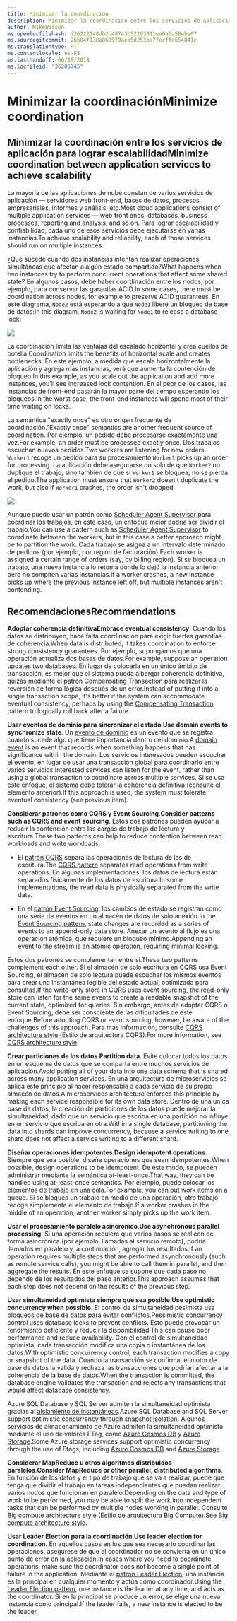 ```yaml
---
title: Minimizar la coordinación
description: Minimizar la coordinación entre los servicios de aplicación para lograr escalabilidad
author: MikeWasson
ms.openlocfilehash: f26222148db2b48743c52293011ea0a5a58ebe07
ms.sourcegitcommit: 26b04f138a860979aea5d253ba7fecffc654841e
ms.translationtype: HT
ms.contentlocale: es-ES
ms.lasthandoff: 06/19/2018
ms.locfileid: "36206745"
---
```

# <a name="minimize-coordination"></a><span data-ttu-id="e0e2c-103">Minimizar la coordinación</span><span class="sxs-lookup"><span data-stu-id="e0e2c-103">Minimize coordination</span></span> 

## <a name="minimize-coordination-between-application-services-to-achieve-scalability"></a><span data-ttu-id="e0e2c-104">Minimizar la coordinación entre los servicios de aplicación para lograr escalabilidad</span><span class="sxs-lookup"><span data-stu-id="e0e2c-104">Minimize coordination between application services to achieve scalability</span></span>

<span data-ttu-id="e0e2c-105">La mayoría de las aplicaciones de nube constan de varios servicios de aplicación &mdash; servidores web front-end, bases de datos, procesos empresariales, informes y análisis, etc.</span><span class="sxs-lookup"><span data-stu-id="e0e2c-105">Most cloud applications consist of multiple application services &mdash; web front ends, databases, business processes, reporting and analysis, and so on.</span></span> <span data-ttu-id="e0e2c-106">Para lograr escalabilidad y confiabilidad, cada uno de esos servicios debe ejecutarse en varias instancias.</span><span class="sxs-lookup"><span data-stu-id="e0e2c-106">To achieve scalability and reliability, each of those services should run on multiple instances.</span></span> 

<span data-ttu-id="e0e2c-107">¿Qué sucede cuando dos instancias intentan realizar operaciones simultáneas que afectan a algún estado compartido?</span><span class="sxs-lookup"><span data-stu-id="e0e2c-107">What happens when two instances try to perform concurrent operations that affect some shared state?</span></span> <span data-ttu-id="e0e2c-108">En algunos casos, debe haber coordinación entre los nodos, por ejemplo, para conservar las garantías ACID.</span><span class="sxs-lookup"><span data-stu-id="e0e2c-108">In some cases, there must be coordination across nodes, for example to preserve ACID guarantees.</span></span> <span data-ttu-id="e0e2c-109">En este diagrama, `Node2` está esperando a que `Node1` libere un bloqueo de base de datos:</span><span class="sxs-lookup"><span data-stu-id="e0e2c-109">In this diagram, `Node2` is waiting for `Node1` to release a database lock:</span></span>

![](./images/database-lock.svg)

<span data-ttu-id="e0e2c-110">La coordinación limita las ventajas del escalado horizontal y crea cuellos de botella.</span><span class="sxs-lookup"><span data-stu-id="e0e2c-110">Coordination limits the benefits of horizontal scale and creates bottlenecks.</span></span> <span data-ttu-id="e0e2c-111">En este ejemplo, a medida que escala horizontalmente la aplicación y agrega más instancias, verá que aumenta la contención de bloqueo.</span><span class="sxs-lookup"><span data-stu-id="e0e2c-111">In this example, as you scale out the application and add more instances, you'll see increased lock contention.</span></span> <span data-ttu-id="e0e2c-112">En el peor de los casos, las instancias de front-end pasarán la mayor parte del tiempo esperando los bloqueos.</span><span class="sxs-lookup"><span data-stu-id="e0e2c-112">In the worst case, the front-end instances will spend most of their time waiting on locks.</span></span>

<span data-ttu-id="e0e2c-113">La semántica "exactly once" es otro origen frecuente de coordinación.</span><span class="sxs-lookup"><span data-stu-id="e0e2c-113">"Exactly once" semantics are another frequent source of coordination.</span></span> <span data-ttu-id="e0e2c-114">Por ejemplo, un pedido debe procesarse exactamente una vez.</span><span class="sxs-lookup"><span data-stu-id="e0e2c-114">For example, an order must be processed exactly once.</span></span> <span data-ttu-id="e0e2c-115">Dos trabajos escuchan nuevos pedidos.</span><span class="sxs-lookup"><span data-stu-id="e0e2c-115">Two workers are listening for new orders.</span></span> <span data-ttu-id="e0e2c-116">`Worker1` recoge un pedido para su procesamiento.</span><span class="sxs-lookup"><span data-stu-id="e0e2c-116">`Worker1` picks up an order for processing.</span></span> <span data-ttu-id="e0e2c-117">La aplicación debe asegurarse no solo de que `Worker2` no duplique el trabajo, sino también de que si `Worker1` se bloquea, no se pierda el pedido.</span><span class="sxs-lookup"><span data-stu-id="e0e2c-117">The application must ensure that `Worker2` doesn't duplicate the work, but also if `Worker1` crashes, the order isn't dropped.</span></span>

![](./images/coordination.svg)

<span data-ttu-id="e0e2c-118">Aunque puede usar un patrón como [Scheduler Agent Supervisor][sas-pattern] para coordinar los trabajos, en este caso, un enfoque mejor podría ser dividir el trabajo.</span><span class="sxs-lookup"><span data-stu-id="e0e2c-118">You can use a pattern such as [Scheduler Agent Supervisor][sas-pattern] to coordinate between the workers, but in this case a better approach might be to partition the work.</span></span> <span data-ttu-id="e0e2c-119">Cada trabajo se asigna a un intervalo determinado de pedidos (por ejemplo, por región de facturación).</span><span class="sxs-lookup"><span data-stu-id="e0e2c-119">Each worker is assigned a certain range of orders (say, by billing region).</span></span> <span data-ttu-id="e0e2c-120">Si se bloquea un trabajo, una nueva instancia lo retoma donde lo dejó la instancia anterior, pero no compiten varias instancias.</span><span class="sxs-lookup"><span data-stu-id="e0e2c-120">If a worker crashes, a new instance picks up where the previous instance left off, but multiple instances aren't contending.</span></span>

## <a name="recommendations"></a><span data-ttu-id="e0e2c-121">Recomendaciones</span><span class="sxs-lookup"><span data-stu-id="e0e2c-121">Recommendations</span></span>

<span data-ttu-id="e0e2c-122">**Adoptar coherencia definitiva**</span><span class="sxs-lookup"><span data-stu-id="e0e2c-122">**Embrace eventual consistency**.</span></span> <span data-ttu-id="e0e2c-123">Cuando los datos se distribuyen, hace falta coordinación para exigir fuertes garantías de coherencia.</span><span class="sxs-lookup"><span data-stu-id="e0e2c-123">When data is distributed, it takes coordination to enforce strong consistency guarantees.</span></span> <span data-ttu-id="e0e2c-124">Por ejemplo, supongamos que una operación actualiza dos bases de datos.</span><span class="sxs-lookup"><span data-stu-id="e0e2c-124">For example, suppose an operation updates two databases.</span></span> <span data-ttu-id="e0e2c-125">En lugar de colocarla en un único ámbito de transacción, es mejor que el sistema pueda albergar coherencia definitiva, quizás mediante el patrón [Compensating Transaction][compensating-transaction] para realizar la reversión de forma lógica después de un error.</span><span class="sxs-lookup"><span data-stu-id="e0e2c-125">Instead of putting it into a single transaction scope, it's better if the system can accommodate eventual consistency, perhaps by using the [Compensating Transaction][compensating-transaction] pattern to logically roll back after a failure.</span></span>

<span data-ttu-id="e0e2c-126">**Usar eventos de dominio para sincronizar el estado**.</span><span class="sxs-lookup"><span data-stu-id="e0e2c-126">**Use domain events to synchronize state**.</span></span> <span data-ttu-id="e0e2c-127">Un [evento de dominio][domain-event] es un evento que se registra cuando sucede algo que tiene importancia dentro del dominio.</span><span class="sxs-lookup"><span data-stu-id="e0e2c-127">A [domain event][domain-event] is an event that records when something happens that has significance within the domain.</span></span> <span data-ttu-id="e0e2c-128">Los servicios interesados pueden escuchar el evento, en lugar de usar una transacción global para coordinarlo entre varios servicios.</span><span class="sxs-lookup"><span data-stu-id="e0e2c-128">Interested services can listen for the event, rather than using a global transaction to coordinate across multiple services.</span></span> <span data-ttu-id="e0e2c-129">Si se usa este enfoque, el sistema debe tolerar la coherencia definitiva (consulte el elemento anterior).</span><span class="sxs-lookup"><span data-stu-id="e0e2c-129">If this approach is used, the system must tolerate eventual consistency (see previous item).</span></span> 

<span data-ttu-id="e0e2c-130">**Considerar patrones como CQRS y Event Sourcing**.</span><span class="sxs-lookup"><span data-stu-id="e0e2c-130">**Consider patterns such as CQRS and event sourcing**.</span></span> <span data-ttu-id="e0e2c-131">Estos dos patrones pueden ayudar a reducir la contención entre las cargas de trabajo de lectura y escritura.</span><span class="sxs-lookup"><span data-stu-id="e0e2c-131">These two patterns can help to reduce contention between read workloads and write workloads.</span></span> 

- <span data-ttu-id="e0e2c-132">El [patrón CQRS][cqrs-pattern] separa las operaciones de lectura de las de escritura.</span><span class="sxs-lookup"><span data-stu-id="e0e2c-132">The [CQRS pattern][cqrs-pattern] separates read operations from write operations.</span></span> <span data-ttu-id="e0e2c-133">En algunas implementaciones, los datos de lectura están separados físicamente de los datos de escritura.</span><span class="sxs-lookup"><span data-stu-id="e0e2c-133">In some implementations, the read data is physically separated from the write data.</span></span> 

- <span data-ttu-id="e0e2c-134">En el [patrón Event Sourcing][event-sourcing], los cambios de estado se registran como una serie de eventos en un almacén de datos de solo anexión.</span><span class="sxs-lookup"><span data-stu-id="e0e2c-134">In the [Event Sourcing pattern][event-sourcing], state changes are recorded as a series of events to an append-only data store.</span></span> <span data-ttu-id="e0e2c-135">Anexar un evento al flujo es una operación atómica, que requiere un bloqueo mínimo.</span><span class="sxs-lookup"><span data-stu-id="e0e2c-135">Appending an event to the stream is an atomic operation, requiring minimal locking.</span></span> 

<span data-ttu-id="e0e2c-136">Estos dos patrones se complementan entre sí.</span><span class="sxs-lookup"><span data-stu-id="e0e2c-136">These two patterns complement each other.</span></span> <span data-ttu-id="e0e2c-137">Si el almacén de solo escritura en CQRS usa Event Sourcing, el almacén de solo lectura puede escuchar los mismos eventos para crear una instantánea legible del estado actual, optimizada para consultas.</span><span class="sxs-lookup"><span data-stu-id="e0e2c-137">If the write-only store in CQRS uses event sourcing, the read-only store can listen for the same events to create a readable snapshot of the current state, optimized for queries.</span></span> <span data-ttu-id="e0e2c-138">Sin embargo, antes de adoptar CQRS o Event Sourcing, debe ser consciente de las dificultades de este enfoque.</span><span class="sxs-lookup"><span data-stu-id="e0e2c-138">Before adopting CQRS or event sourcing, however, be aware of the challenges of this approach.</span></span> <span data-ttu-id="e0e2c-139">Para más información, consulte [CQRS architecture style][cqrs-style] (Estilo de arquitectura CQRS).</span><span class="sxs-lookup"><span data-stu-id="e0e2c-139">For more information, see [CQRS architecture style][cqrs-style].</span></span>

<span data-ttu-id="e0e2c-140">**Crear particiones de los datos**.</span><span class="sxs-lookup"><span data-stu-id="e0e2c-140">**Partition data**.</span></span>  <span data-ttu-id="e0e2c-141">Evite colocar todos los datos en un esquema de datos que se comparta entre muchos servicios de aplicación.</span><span class="sxs-lookup"><span data-stu-id="e0e2c-141">Avoid putting all of your data into one data schema that is shared across many application services.</span></span> <span data-ttu-id="e0e2c-142">En una arquitectura de microservicios se aplica este principio al hacer responsable a cada servicio de su propio almacén de datos.</span><span class="sxs-lookup"><span data-stu-id="e0e2c-142">A microservices architecture enforces this principle by making each service responsible for its own data store.</span></span> <span data-ttu-id="e0e2c-143">Dentro de una única base de datos, la creación de particiones de los datos puede mejorar la simultaneidad, dado que un servicio que escriba en una partición no influye en un servicio que escriba en otra.</span><span class="sxs-lookup"><span data-stu-id="e0e2c-143">Within a single database, partitioning the data into shards can improve concurrency, because a service writing to one shard does not affect a service writing to a different shard.</span></span>

<span data-ttu-id="e0e2c-144">**Diseñar operaciones idempotentes**.</span><span class="sxs-lookup"><span data-stu-id="e0e2c-144">**Design idempotent operations**.</span></span> <span data-ttu-id="e0e2c-145">Siempre que sea posible, diseñe operaciones que sean idempotentes.</span><span class="sxs-lookup"><span data-stu-id="e0e2c-145">When possible, design operations to be idempotent.</span></span> <span data-ttu-id="e0e2c-146">De este modo, se pueden administrar mediante la semántica at-least-once.</span><span class="sxs-lookup"><span data-stu-id="e0e2c-146">That way, they can be handled using at-least-once semantics.</span></span> <span data-ttu-id="e0e2c-147">Por ejemplo, puede colocar los elementos de trabajo en una cola.</span><span class="sxs-lookup"><span data-stu-id="e0e2c-147">For example, you can put work items on a queue.</span></span> <span data-ttu-id="e0e2c-148">Si se bloquea un trabajo en medio de una operación, otro trabajo recoge simplemente el elemento de trabajo.</span><span class="sxs-lookup"><span data-stu-id="e0e2c-148">If a worker crashes in the middle of an operation, another worker simply picks up the work item.</span></span>

<span data-ttu-id="e0e2c-149">**Usar el procesamiento paralelo asincrónico**.</span><span class="sxs-lookup"><span data-stu-id="e0e2c-149">**Use asynchronous parallel processing**.</span></span> <span data-ttu-id="e0e2c-150">Si una operación requiere que varios pasos se realicen de forma asincrónica (por ejemplo, llamadas al servicio remoto), podría llamarlos en paralelo y, a continuación, agregar los resultados.</span><span class="sxs-lookup"><span data-stu-id="e0e2c-150">If an operation requires multiple steps that are performed asynchronously (such as remote service calls), you might be able to call them in parallel, and then aggregate the results.</span></span> <span data-ttu-id="e0e2c-151">En este enfoque se supone que cada paso no depende de los resultados del paso anterior.</span><span class="sxs-lookup"><span data-stu-id="e0e2c-151">This approach assumes that each step does not depend on the results of the previous step.</span></span>   

<span data-ttu-id="e0e2c-152">**Usar simultaneidad optimista siempre que sea posible**.</span><span class="sxs-lookup"><span data-stu-id="e0e2c-152">**Use optimistic concurrency when possible**.</span></span> <span data-ttu-id="e0e2c-153">El control de simultaneidad pesimista usa bloqueos de base de datos para evitar conflictos.</span><span class="sxs-lookup"><span data-stu-id="e0e2c-153">Pessimistic concurrency control uses database locks to prevent conflicts.</span></span> <span data-ttu-id="e0e2c-154">Esto puede provocar un rendimiento deficiente y reducir la disponibilidad.</span><span class="sxs-lookup"><span data-stu-id="e0e2c-154">This can cause poor performance and reduce availability.</span></span> <span data-ttu-id="e0e2c-155">Con el control de simultaneidad optimista, cada transacción modifica una copia o instantánea de los datos.</span><span class="sxs-lookup"><span data-stu-id="e0e2c-155">With optimistic concurrency control, each transaction modifies a copy or snapshot of the data.</span></span> <span data-ttu-id="e0e2c-156">Cuando la transacción se confirma, el motor de base de datos la valida y rechaza las transacciones que podrían afectar a la coherencia de la base de datos.</span><span class="sxs-lookup"><span data-stu-id="e0e2c-156">When the transaction is committed, the database engine validates the transaction and rejects any transactions that would affect database consistency.</span></span> 

<span data-ttu-id="e0e2c-157">Azure SQL Database y SQL Server admiten la simultaneidad optimista gracias al [aislamiento de instantáneas][sql-snapshot-isolation].</span><span class="sxs-lookup"><span data-stu-id="e0e2c-157">Azure SQL Database and SQL Server support optimistic concurrency through [snapshot isolation][sql-snapshot-isolation].</span></span> <span data-ttu-id="e0e2c-158">Algunos servicios de almacenamiento de Azure admiten la simultaneidad optimista mediante el uso de valores ETag, como [Azure Cosmos DB][cosmosdb-faq] y [Azure Storage][storage-concurrency].</span><span class="sxs-lookup"><span data-stu-id="e0e2c-158">Some Azure storage services support optimistic concurrency through the use of Etags, including [Azure Cosmos DB][cosmosdb-faq] and [Azure Storage][storage-concurrency].</span></span>

<span data-ttu-id="e0e2c-159">**Considerar MapReduce u otros algoritmos distribuidos paralelos**.</span><span class="sxs-lookup"><span data-stu-id="e0e2c-159">**Consider MapReduce or other parallel, distributed algorithms**.</span></span> <span data-ttu-id="e0e2c-160">En función de los datos y el tipo de trabajo que se va a realizar, puede que tenga que dividir el trabajo en tareas independientes que puedan realizar varios nodos que funcionan en paralelo.</span><span class="sxs-lookup"><span data-stu-id="e0e2c-160">Depending on the data and type of work to be performed, you may be able to split the work into independent tasks that can be performed by multiple nodes working in parallel.</span></span> <span data-ttu-id="e0e2c-161">Consulte [Big compute architecture style][big-compute] (Estilo de arquitectura Big Compute).</span><span class="sxs-lookup"><span data-stu-id="e0e2c-161">See [Big compute architecture style][big-compute].</span></span>

<span data-ttu-id="e0e2c-162">**Usar Leader Election para la coordinación**.</span><span class="sxs-lookup"><span data-stu-id="e0e2c-162">**Use leader election for coordination**.</span></span> <span data-ttu-id="e0e2c-163">En aquellos casos en los que sea necesario coordinar las operaciones, asegúrese de que el coordinador no se convierta en un único punto de error en la aplicación.</span><span class="sxs-lookup"><span data-stu-id="e0e2c-163">In cases where you need to coordinate operations, make sure the coordinator does not become a single point of failure in the application.</span></span> <span data-ttu-id="e0e2c-164">Mediante el [patrón Leader Election][leader-election], una instancia es la principal en cualquier momento y actúa como coordinador.</span><span class="sxs-lookup"><span data-stu-id="e0e2c-164">Using the [Leader Election pattern][leader-election], one instance is the leader at any time, and acts as the coordinator.</span></span> <span data-ttu-id="e0e2c-165">Si en la principal se produce un error, se elige una nueva instancia como principal.</span><span class="sxs-lookup"><span data-stu-id="e0e2c-165">If the leader fails, a new instance is elected to be the leader.</span></span> 
 

<!-- links -->

[big-compute]: ../architecture-styles/big-compute.md
[compensating-transaction]: ../../patterns/compensating-transaction.md
[cqrs-style]: ../architecture-styles/cqrs.md
[cqrs-pattern]: ../../patterns/cqrs.md
[cosmosdb-faq]: /azure/cosmos-db/faq
[domain-event]: https://martinfowler.com/eaaDev/DomainEvent.html
[event-sourcing]: ../../patterns/event-sourcing.md
[leader-election]: ../../patterns/leader-election.md
[sas-pattern]: ../../patterns/scheduler-agent-supervisor.md
[sql-snapshot-isolation]: /sql/t-sql/statements/set-transaction-isolation-level-transact-sql
[storage-concurrency]: https://azure.microsoft.com/blog/managing-concurrency-in-microsoft-azure-storage-2/